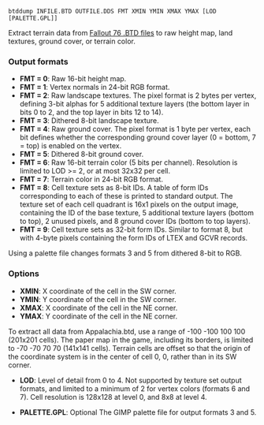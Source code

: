     btddump INFILE.BTD OUTFILE.DDS FMT XMIN YMIN XMAX YMAX [LOD [PALETTE.GPL]]

Extract terrain data from [Fallout 76 .BTD files](../src/btdfile.cpp) to raw height map, land textures, ground cover, or terrain color.

### Output formats

* **FMT = 0**: Raw 16-bit height map.
* **FMT = 1**: Vertex normals in 24-bit RGB format.
* **FMT = 2**: Raw landscape textures. The pixel format is 2 bytes per vertex, defining 3-bit alphas for 5 additional texture layers (the bottom layer in bits 0 to 2, and the top layer in bits 12 to 14).
* **FMT = 3**: Dithered 8-bit landscape texture.
* **FMT = 4**: Raw ground cover. The pixel format is 1 byte per vertex, each bit defines whether the corresponding ground cover layer (0 = bottom, 7 = top) is enabled on the vertex.
* **FMT = 5**: Dithered 8-bit ground cover.
* **FMT = 6**: Raw 16-bit terrain color (5 bits per channel). Resolution is limited to LOD >= 2, or at most 32x32 per cell.
* **FMT = 7**: Terrain color in 24-bit RGB format.
* **FMT = 8**: Cell texture sets as 8-bit IDs. A table of form IDs corresponding to each of these is printed to standard output. The texture set of each cell quadrant is 16x1 pixels on the output image, containing the ID of the base texture, 5 additional texture layers (bottom to top), 2 unused pixels, and 8 ground cover IDs (bottom to top layers).
* **FMT = 9**: Cell texture sets as 32-bit form IDs. Similar to format 8, but with 4-byte pixels containing the form IDs of LTEX and GCVR records.

Using a palette file changes formats 3 and 5 from dithered 8-bit to RGB.

### Options

* **XMIN**: X coordinate of the cell in the SW corner.
* **YMIN**: Y coordinate of the cell in the SW corner.
* **XMAX**: X coordinate of the cell in the NE corner.
* **YMAX**: Y coordinate of the cell in the NE corner.

To extract all data from Appalachia.btd, use a range of -100 -100 100 100 (201x201 cells). The paper map in the game, including its borders, is limited to -70 -70 70 70 (141x141 cells). Terrain cells are offset so that the origin of the coordinate system is in the center of cell 0, 0, rather than in its SW corner.

* **LOD**: Level of detail from 0 to 4. Not supported by texture set output formats, and limited to a minimum of 2 for vertex colors (formats 6 and 7). Cell resolution is 128x128 at level 0, and 8x8 at level 4.

* **PALETTE.GPL**: Optional The GIMP palette file for output formats 3 and 5.

